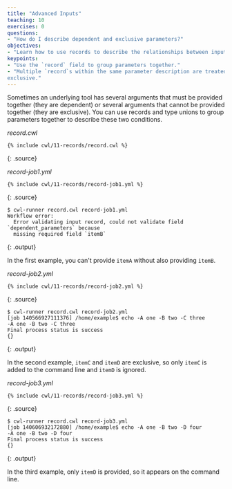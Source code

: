 ```yaml
---
title: "Advanced Inputs"
teaching: 10
exercises: 0
questions:
- "How do I describe dependent and exclusive parameters?"
objectives:
- "Learn how to use records to describe the relationships between inputs."
keypoints:
- "Use the `record` field to group parameters together."
- "Multiple `record`s within the same parameter description are treated as
exclusive."
---
```

Sometimes an underlying tool has several arguments that must be provided
together (they are dependent) or several arguments that cannot be provided
together (they are exclusive).  You can use records and type unions to group
parameters together to describe these two conditions.

*record.cwl*

~~~
{% include cwl/11-records/record.cwl %}
~~~
{: .source}

*record-job1.yml*

~~~
{% include cwl/11-records/record-job1.yml %}
~~~
{: .source}

~~~
$ cwl-runner record.cwl record-job1.yml
Workflow error:
  Error validating input record, could not validate field `dependent_parameters` because
  missing required field `itemB`
~~~
{: .output}

In the first example, you can't provide `itemA` without also providing `itemB`.

*record-job2.yml*

~~~
{% include cwl/11-records/record-job2.yml %}
~~~
{: .source}

~~~
$ cwl-runner record.cwl record-job2.yml
[job 140566927111376] /home/example$ echo -A one -B two -C three
-A one -B two -C three
Final process status is success
{}
~~~
{: .output}

In the second example, `itemC` and `itemD` are exclusive, so only `itemC`
is added to the command line and `itemD` is ignored.

*record-job3.yml*

~~~
{% include cwl/11-records/record-job3.yml %}
~~~
{: .source}

~~~
$ cwl-runner record.cwl record-job3.yml
[job 140606932172880] /home/example$ echo -A one -B two -D four
-A one -B two -D four
Final process status is success
{}
~~~
{: .output}

In the third example, only `itemD` is provided, so it appears on the
command line.
